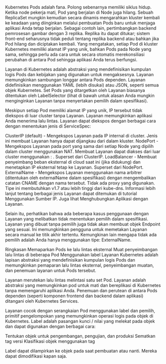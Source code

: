 Kubernetes Pods adalah fana. Polong sebenarnya memiliki siklus hidup. Ketika node pekerja mati, Pod yang berjalan di Node juga hilang. Sebuah ReplicaSet mungkin kemudian secara dinamis mengarahkan kluster kembali ke keadaan yang diinginkan melalui pembuatan Pods baru untuk menjaga aplikasi Anda tetap berjalan. Sebagai contoh lain, pertimbangkan backend pemrosesan gambar dengan 3 replika. Replika itu dapat ditukar; sistem front-end seharusnya tidak peduli tentang replika backend atau bahkan jika Pod hilang dan diciptakan kembali. Yang mengatakan, setiap Pod di kluster Kubernetes memiliki alamat IP yang unik, bahkan Pods pada Node yang sama, sehingga perlu ada cara untuk secara otomatis merekonsiliasi perubahan di antara Pod sehingga aplikasi Anda terus berfungsi.

Layanan di Kubernetes adalah abstraksi yang mendefinisikan kumpulan logis Pods dan kebijakan yang digunakan untuk mengaksesnya. Layanan memungkinkan sambungan longgar antara Pods dependen. Layanan didefinisikan menggunakan YAML (lebih disukai) atau JSON, seperti semua objek Kubernetes. Set Pods yang ditargetkan oleh Layanan biasanya ditentukan oleh LabelSelector (lihat di bawah untuk alasan Anda mungkin menginginkan Layanan tanpa menyertakan pemilih dalam spesifikasi).

Meskipun setiap Pod memiliki alamat IP yang unik, IP tersebut tidak diekspos di luar cluster tanpa Layanan. Layanan memungkinkan aplikasi Anda menerima lalu lintas. Layanan dapat diekspos dengan berbagai cara dengan menentukan jenis di ServiceSpec:

ClusterIP (default) - Mengekspos Layanan pada IP internal di cluster. Jenis ini membuat Layanan hanya dapat dijangkau dari dalam kluster.
NodePort - Mengekspos Layanan pada port yang sama dari setiap Node yang dipilih dalam cluster menggunakan NAT. Membuat Layanan dapat diakses dari luar cluster menggunakan <NodeIP>: <NodePort>. Superset dari ClusterIP.
LoadBalancer - Membuat penyeimbang beban eksternal di cloud saat ini (jika didukung) dan menetapkan IP eksternal tetap ke Layanan. Superset dari NodePort.
ExternalName - Mengekspos Layanan menggunakan nama arbitrer (ditentukan oleh externalName dalam spesifikasi) dengan mengembalikan catatan CNAME dengan nama tersebut. Tidak ada proxy yang digunakan. Tipe ini membutuhkan v1.7 atau lebih tinggi dari kube-dns.
Informasi lebih lanjut tentang berbagai jenis Layanan dapat ditemukan di tutorial Menggunakan Sumber IP. Juga lihat Menghubungkan Aplikasi dengan Layanan.

Selain itu, perhatikan bahwa ada beberapa kasus penggunaan dengan Layanan yang melibatkan tidak menentukan pemilih dalam spesifikasi. Layanan yang dibuat tanpa pemilih juga tidak akan membuat objek Endpoint yang sesuai. Ini memungkinkan pengguna untuk memetakan Layanan secara manual ke titik akhir tertentu. Kemungkinan lain mengapa tidak ada pemilih adalah Anda hanya menggunakan tipe: ExternalName.

Ringkasan
Memaparkan Pods ke lalu lintas eksternal
Muat penyeimbangan lalu lintas di beberapa Pod
Menggunakan label
Layanan Kubernetes adalah lapisan abstraksi yang mendefinisikan kumpulan logis Pods dan memungkinkan pemaparan lalu lintas eksternal, penyeimbangan muatan, dan penemuan layanan untuk Pods tersebut.

Layanan merutekan lalu lintas melintasi satu set Pod. Layanan adalah abstraksi yang memungkinkan pod untuk mati dan bereplikasi di Kubernetes tanpa memengaruhi aplikasi Anda. Penemuan dan perutean di antara Pods dependen (seperti komponen frontend dan backend dalam aplikasi) ditangani oleh Kubernetes Services.

Layanan cocok dengan serangkaian Pod menggunakan label dan pemilih, primitif pengelompokan yang memungkinkan operasi logis pada objek di Kubernetes. Label adalah pasangan kunci / nilai yang melekat pada objek dan dapat digunakan dengan berbagai cara:

Tentukan objek untuk pengembangan, pengujian, dan produksi
Sematkan tag versi
Klasifikasi objek menggunakan tag

Label dapat dilampirkan ke objek pada saat pembuatan atau nanti. Mereka dapat dimodifikasi kapan saja.
